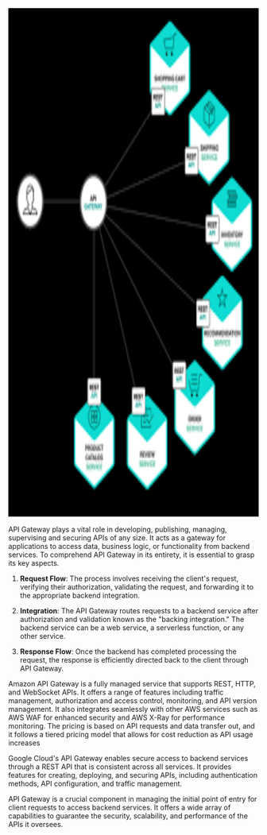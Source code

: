 <img src="apigateway.png" width="800" height="1024">

API Gateway plays a vital role in developing, publishing, managing, supervising and securing APIs of any size. It acts as a gateway for applications to access data, business logic, or functionality from backend services. To comprehend API Gateway in its entirety, it is essential to grasp its key aspects.

1. **Request Flow**: The process involves receiving the client's request, verifying their authorization, validating the request, and forwarding it to the appropriate backend integration.

2. **Integration**: The API Gateway routes requests to a backend service after authorization and validation known as the "backing integration." The backend service can be a web service, a serverless function, or any other service.

3. **Response Flow**: Once the backend has completed processing the request, the response is efficiently directed back to the client through API Gateway.

Amazon API Gateway is a fully managed service that supports REST, HTTP, and WebSocket APIs. It offers a range of features including traffic management, authorization and access control, monitoring, and API version management. It also integrates seamlessly with other AWS services such as AWS WAF for enhanced security and AWS X-Ray for performance monitoring. The pricing is based on API requests and data transfer out, and it follows a tiered pricing model that allows for cost reduction as API usage increases

Google Cloud's API Gateway enables secure access to backend services through a REST API that is consistent across all services. It provides features for creating, deploying, and securing APIs, including authentication methods, API configuration, and traffic management.

API Gateway is a crucial component in managing the initial point of entry for client requests to access backend services. It offers a wide array of capabilities to guarantee the security, scalability, and performance of the APIs it oversees.


